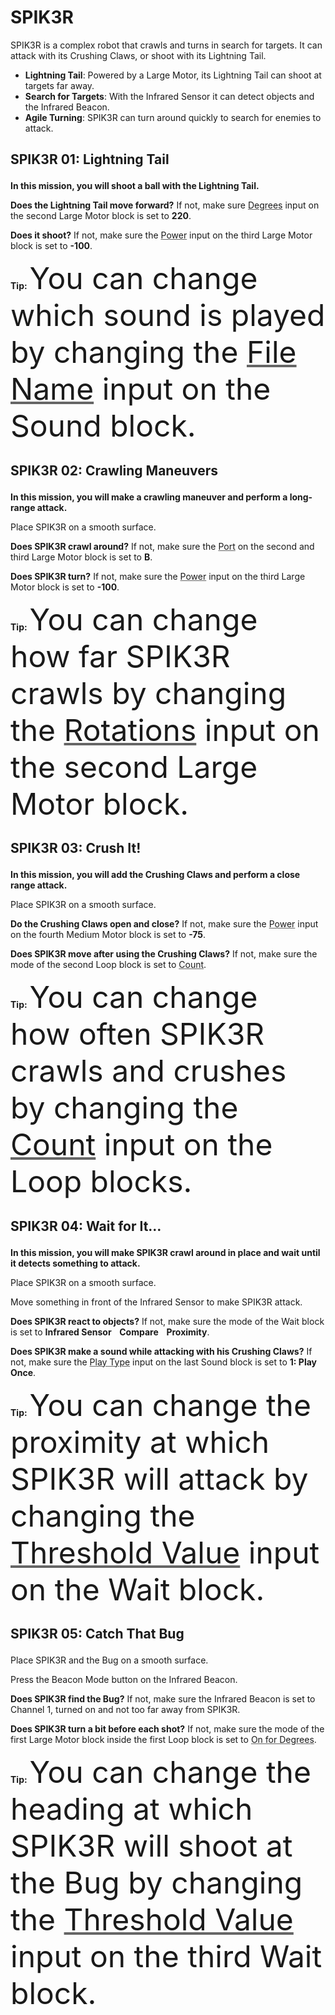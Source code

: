 # SPIK3R

SPIK3R is a complex robot that crawls and turns in search for targets. It can attack with its Crushing Claws, or shoot with its Lightning Tail.
- __Lightning Tail__: Powered by a Large Motor, its Lightning Tail can shoot at targets far away.
- __Search for Targets__: With the Infrared Sensor it can detect objects and the Infrared Beacon.
- __Agile Turning__: SPIK3R can turn around quickly to search for enemies to attack.


## <?xml version="1.0" encoding="utf-8"?><ActivityCopyPaste fontsize="14" fontfamily="Verdana" xmlns="http://www.ni.com/ActivityRichTextDocument.xsd"><p><font size="6"></font><b>SPIK3R 01: Lightning Tail</b></p></ActivityCopyPaste>

<?xml version="1.0" encoding="utf-8"?><ActivityCopyPaste fontsize="12" fontfamily="Verdana" xmlns="http://www.ni.com/ActivityRichTextDocument.xsd"><p><b>In this mission, you will shoot a ball with the Lightning Tail.</b></p></ActivityCopyPaste>

<?xml version="1.0" encoding="utf-8"?><ActivityCopyPaste fontsize="12" fontfamily="Verdana" xmlns="http://www.ni.com/ActivityRichTextDocument.xsd"><p><b>Does the Lightning Tail move forward?</b> If not, make sure <font color="#666666"><u><a action="OpenWebsite:ev3help\://blocks/LEGO/Motor.html#Mode_Degrees">Degrees</a></u></font> input on the second Large Motor block is set to <b>220</b>.

<b>Does it shoot?</b> If not, make sure the <font color="#666666"><u><a action="OpenWebsite:ev3help\://blocks/LEGO/Motor.html#MotorPowerAndDirection">Power</a></u></font> input on the third Large Motor block is set to <b>-100</b>.</p></ActivityCopyPaste>

<?xml version="1.0" encoding="utf-8"?><ActivityCopyPaste fontsize="16" fontfamily="Verdana" xmlns="http://www.ni.com/ActivityRichTextDocument.xsd"><p><b>Tip:</b> <font size="12">You can change which sound is played by changing the </font><font size="12" color="#666666"><u><a action="OpenWebsite:ev3help\://blocks/LEGO/Sound.html#Mode_File">File Name</a></u></font><font size="12"> input on the Sound block.</font></p></ActivityCopyPaste>


## <?xml version="1.0" encoding="utf-8"?><ActivityCopyPaste fontsize="14" fontfamily="Verdana" xmlns="http://www.ni.com/ActivityRichTextDocument.xsd"><p><font size="6"></font><b>SPIK3R 02: Crawling Maneuvers</b></p></ActivityCopyPaste>

<?xml version="1.0" encoding="utf-8"?><ActivityCopyPaste fontsize="12" fontfamily="Verdana" xmlns="http://www.ni.com/ActivityRichTextDocument.xsd"><p><b>In this mission, you will make a crawling maneuver and perform a long-range attack.</b></p></ActivityCopyPaste>

<?xml version="1.0" encoding="utf-8"?><ActivityCopyPaste fontsize="12" fontfamily="Verdana" xmlns="http://www.ni.com/ActivityRichTextDocument.xsd"><p>Place SPIK3R on a smooth surface.</p></ActivityCopyPaste>

<?xml version="1.0" encoding="utf-8"?><ActivityCopyPaste fontsize="12" fontfamily="Verdana" xmlns="http://www.ni.com/ActivityRichTextDocument.xsd"><p><b>Does SPIK3R crawl around?</b> If not, make sure the <font color="#666666"><u><a action="OpenWebsite:ev3help\://editor/PortSelector.html#MotorSection">Port</a></u></font> on the second and third Large Motor block is set to <b>B</b>.

<b>Does SPIK3R turn?</b> If not, make sure the <font color="#666666"><u><a action="OpenWebsite:ev3help\://blocks/LEGO/Motor.html#MotorPowerAndDirection">Power</a></u></font> input on the third Large Motor block is set to <b>-100</b>.</p></ActivityCopyPaste>

<?xml version="1.0" encoding="utf-8"?><ActivityCopyPaste fontsize="16" fontfamily="Verdana" xmlns="http://www.ni.com/ActivityRichTextDocument.xsd"><p><b>Tip:</b> <font size="12">You can change how far SPIK3R crawls by changing the </font><font size="12" color="#666666"><u><a action="OpenWebsite:ev3help\://blocks/LEGO/Motor.html#Mode_Rotations">Rotations</a></u></font><font size="12"> input on the second Large Motor block.</font></p></ActivityCopyPaste>


## <?xml version="1.0" encoding="utf-8"?><ActivityCopyPaste fontsize="14" fontfamily="Verdana" xmlns="http://www.ni.com/ActivityRichTextDocument.xsd"><p><font size="6"></font><b>SPIK3R 03: Crush It!</b></p></ActivityCopyPaste>

<?xml version="1.0" encoding="utf-8"?><ActivityCopyPaste fontsize="12" fontfamily="Verdana" xmlns="http://www.ni.com/ActivityRichTextDocument.xsd"><p><b>In this mission, you will add the Crushing Claws and perform a close range attack.</b></p></ActivityCopyPaste>

<?xml version="1.0" encoding="utf-8"?><ActivityCopyPaste fontsize="12" fontfamily="Verdana" xmlns="http://www.ni.com/ActivityRichTextDocument.xsd"><p>Place SPIK3R on a smooth surface.</p></ActivityCopyPaste>

<?xml version="1.0" encoding="utf-8"?><ActivityCopyPaste fontsize="12" fontfamily="Verdana" xmlns="http://www.ni.com/ActivityRichTextDocument.xsd"><p><b>Do the Crushing Claws open and close?</b> If not, make sure the <font color="#666666"><u><a action="OpenWebsite:ev3help\://blocks/LEGO/MediumMotor.html#MotorPowerAndDirection">Power</a></u></font> input on the fourth Medium Motor block is set to <b>-75</b>.

<b>Does SPIK3R move after using the Crushing Claws?</b> If not, make sure the mode of the second Loop block is set to <font color="#666666"><u><a action="OpenWebsite:ev3help\://blocks/LEGO/LoopCondition.html#Mode_Count">Count</a></u></font>.</p></ActivityCopyPaste>

<?xml version="1.0" encoding="utf-8"?><ActivityCopyPaste fontsize="16" fontfamily="Verdana" xmlns="http://www.ni.com/ActivityRichTextDocument.xsd"><p><b>Tip:</b> <font size="12">You can change how often SPIK3R crawls and crushes by changing the </font><font size="12" color="#666666"><u><a action="OpenWebsite:ev3help\://blocks/LEGO/LoopCondition.html#Mode_Count">Count</a></u></font><font size="12"> input on the Loop blocks.</font></p></ActivityCopyPaste>


## <?xml version="1.0" encoding="utf-8"?><ActivityCopyPaste fontsize="14" fontfamily="Verdana" xmlns="http://www.ni.com/ActivityRichTextDocument.xsd"><p><font size="6"></font><b>SPIK3R 04: Wait for It…</b></p></ActivityCopyPaste>

<?xml version="1.0" encoding="utf-8"?><ActivityCopyPaste fontsize="12" fontfamily="Verdana" xmlns="http://www.ni.com/ActivityRichTextDocument.xsd"><p><b>In this mission, you will make SPIK3R crawl around in place and wait until it detects something to attack.</b></p></ActivityCopyPaste>

<?xml version="1.0" encoding="utf-8"?><ActivityCopyPaste fontsize="12" fontfamily="Verdana" xmlns="http://www.ni.com/ActivityRichTextDocument.xsd"><p>Place SPIK3R on a smooth surface.</p></ActivityCopyPaste>

<?xml version="1.0" encoding="utf-8"?><ActivityCopyPaste fontsize="12" fontfamily="Verdana" xmlns="http://www.ni.com/ActivityRichTextDocument.xsd"><p>Move something in front of the Infrared Sensor to make SPIK3R attack.</p></ActivityCopyPaste>

<?xml version="1.0" encoding="utf-8"?><ActivityCopyPaste fontsize="12" fontfamily="Verdana" xmlns="http://www.ni.com/ActivityRichTextDocument.xsd"><p><b>Does SPIK3R react to objects?</b> If not, make sure the mode of the Wait block is set to <b>Infrared Sensor <img src="arrow.png" width="6" height="14" /> Compare <img src="arrow.png" width="6" height="14" /> Proximity</b>.

<b>Does SPIK3R make a sound while attacking with his Crushing Claws?</b> If not, make sure the <font color="#666666"><u><a action="OpenWebsite:ev3help\://blocks/LEGO/Sound.html#PlayType">Play Type</a></u></font> input on the last Sound block is set to <b>1: Play Once</b>.</p></ActivityCopyPaste>

<?xml version="1.0" encoding="utf-8"?><ActivityCopyPaste fontsize="16" fontfamily="Verdana" xmlns="http://www.ni.com/ActivityRichTextDocument.xsd"><p><b>Tip:</b> <font size="12">You can change the proximity at which SPIK3R will attack by changing the </font><font size="12" color="#666666"><u><a action="OpenWebsite:ev3help\://blocks/LEGO/Wait.html#WaitingForASensorThresholdValue">Threshold Value</a></u></font><font size="12"> input on the Wait block.</font></p></ActivityCopyPaste>


## <?xml version="1.0" encoding="utf-8"?><ActivityCopyPaste fontsize="14" fontfamily="Verdana" xmlns="http://www.ni.com/ActivityRichTextDocument.xsd"><p><font size="6"></font><b>SPIK3R 05: Catch That Bug</b></p></ActivityCopyPaste>

<?xml version="1.0" encoding="utf-8"?><ActivityCopyPaste fontsize="12" fontfamily="Verdana" xmlns="http://www.ni.com/ActivityRichTextDocument.xsd"><p>Place SPIK3R and the Bug on a smooth surface.</p></ActivityCopyPaste>

<?xml version="1.0" encoding="utf-8"?><ActivityCopyPaste fontsize="12" fontfamily="Verdana" xmlns="http://www.ni.com/ActivityRichTextDocument.xsd"><p>Press the Beacon Mode button on the Infrared Beacon.</p></ActivityCopyPaste>

<?xml version="1.0" encoding="utf-8"?><ActivityCopyPaste fontsize="12" fontfamily="Verdana" xmlns="http://www.ni.com/ActivityRichTextDocument.xsd"><p><b>Does SPIK3R find the Bug?</b> If not, make sure the Infrared Beacon is set to Channel 1, turned on and not too far away from SPIK3R.

<b>Does SPIK3R turn a bit before each shot?</b> If not, make sure the mode of the first Large Motor block inside the first Loop block is set to <font color="#666666"><u><a action="OpenWebsite:ev3help\://blocks/LEGO/Motor.html#Mode_Degrees">On for Degrees</a></u></font>.</p></ActivityCopyPaste>

<?xml version="1.0" encoding="utf-8"?><ActivityCopyPaste fontsize="16" fontfamily="Verdana" xmlns="http://www.ni.com/ActivityRichTextDocument.xsd"><p><b>Tip:</b> <font size="12">You can change the heading at which SPIK3R will shoot at the Bug by changing the </font><font size="12" color="#666666"><u><a action="OpenWebsite:ev3help\://blocks/LEGO/Wait.html#WaitingForASensorThresholdValue">Threshold Value</a></u></font><font size="12"> input on the third Wait block.</font></p></ActivityCopyPaste>
